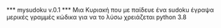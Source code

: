 *** mysudoku v.0.1 ***
Μια Κυριακή που με παίδευε ένα sudoku έγραψα μερικές γραμμές κώδικα για να το λύσω
χρειάζεται python 3.8
